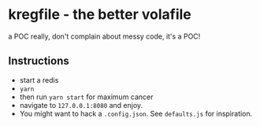 kregfile - the better volafile
===

a POC really, don't complain about messy code, it's a POC!

Instructions
---

- start a redis
- `yarn`
- then run `yarn start` for maximum cancer
- navigate to `127.0.0.1:8080` and enjoy.
- You might want to hack a `.config.json`. See `defaults.js` for inspiration.
